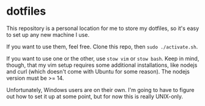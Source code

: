 # dotfiles
This repository is a personal location for me to store my dotfiles, so it's easy to set up any new machine I use.

If you want to use them, feel free. Clone this repo, then `sudo ./activate.sh`. 

If you want to use one or the other, use `stow vim` or `stow bash`. Keep in mind, though, that my vim setup requires some additional installations, like nodejs and curl (which doesn't come with Ubuntu for some reason). The nodejs version must be >= 14.

Unfortunately, Windows users are on their own. I'm going to have to figure out how to set it up at some point, but for now this is really UNIX-only.
